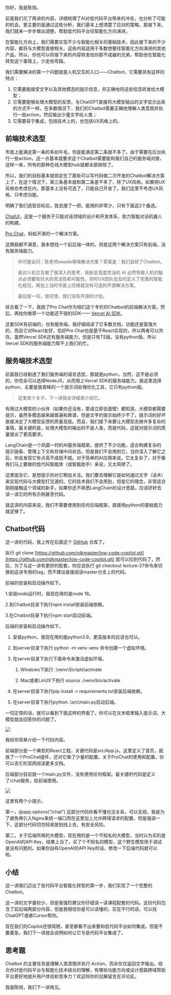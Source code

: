 你好，我是陈旭。

前面我们花了两讲的内容，详细梳理了AI对低代码平台带来的冲击，也分析了可能的机会。更主要的是通过这些分析，我们基本上想清楚了应对的策略。那接下来，我们就来一步步做出调整，帮助低代码平台往智能化方向演进。

在智能化方向上，我们需要实现不少与智能化相关的基础技术，因此接下来的不少内容，都将与大模型直接相关。这些内容适用于多数想要往智能化方向演进的其他产品，所以，你也可以将接下来的内容转发给你那不成器的兄弟，帮助他在智能化转型这个事情上，少走些弯路。

我们需要解决的第一个问题就是人机交互的入口——Chatbot，它需要具有这样的特点：

1. 它需要能接受文字以及其他模态的提示信息，并正确地将这些信息转发给大模型；
2. 它需要能够处理大模型的反馈，与ChatGPT直接将大模型输出的文字显示出来的方式不一样。在多数情况下，我们的Chatbot需要正确地理解人类意图并执行一些action，然后输出少量文字给人类；
3. 它需要易于集成，包括技术上的，也包括UX风格上的。

## 前端技术选型

市面上能满足第一条的多如牛毛，但是能满足第二条就不多了。由于需要在后台执行一些action，这一点基本就要求这个Chatbot需要能和我们自己的服务端对接，这样一来，所有的那种在线大模型hub就都全部排除了。

所以，我们的目标基本就锁定在了那些可以写代码做二次开发的Chatbot解决方案上了，在这个情况下，第三条基本就和第二条差不多了，除了UX风格。如果把UX风格也考虑在内，那基本上没有可选了，只能自己开发了。我们这里不考虑UX风格，只考虑功能。

明确了我们选型目标后，我去搜了一把，能用的非常少，只有下面这2个备选。

[ChatUI](https://chatui.io/components/chat)，这是一个服务于只能对话领域的设计和开发体系，助力智能对话机器人的构建。

[Pro Chat](https://pro-chat.antdigital.dev/)，蚂蚁开源的一个解决方案。

这俩我都不满意，我本想找一个前后端一体的，但是这两个解决方案只有前端，没有服务端能力。

> 你可能会问：陈老师awade用啥解决方案？答案是：我们自研了Chatbot。
>
> 我对人机交互做了很深入的思考，我断定高度灵活的 AI 必然导致人机的触点必须要有巨大的灵活性和可能性，同时UX团队也及时定义了完善的智能化规范，再加上当时市面上压根就没有可选的开源解决方案。
>
> 最后提一句，很可惜，我们没有开源的计划。

综合看了一下，我挑了Pro Chat作为咱们这个专栏的Chatbot的前端解决方案。然后，再给你推荐一个功能还不错的SDK—— [Vercel AI SDK](https://sdk.vercel.ai/docs)。

这套SDK有前端的，也有服务端，我仔细阅读了它多数文档，功能还是蛮强大的，而且它对React友好，恰好Pro Chat也是基于React实现的，所以两者可以共存。虽然Vercel SDK还有服务端能力，但是只有TS版，没有python版，所以Vercel SDK的服务端能力帮不上我们的忙。

## 服务端技术选型

前面我已经剧透了我们服务端的语言选型，那就是python，当然，这不是必须的，你完全可以选择NodeJS，从而用上Vercel SDK的服务端能力。我这里选择python，主要是我青睐的一个提示词处理优化工具，它只有python版。

> 这里卖个关子，下一讲我会详细来介绍它。

有用过大模型的小伙伴（如果你还没有，那请立即去面壁）都知道，大模型都需要提示，虽然多模态越来越普遍和靠谱，但是文字的提示始终少不了。提示词的好坏直接决定了大模型反馈的质量高低。而且，我们接下来要让大模型去做许多复杂的事情，最关键的是，处理大模型的输出的不是人类，而是代码，这就对提示词的质量提出了更高要求。

LangChain是一个风靡一时的AI服务端框架，提供了不少功能，适合构建复杂的提示链条、管理上下文和存储中间状态。但是我们不会用到它。当你深入了解它之后，你会发现它有点高不成低不就。对于简单的AI应用来说，它太复杂了，对于像我们马上要做的低代码智能体（或智能助手）来说，又太简陋了。

这里提及它，是想提示你对它稍加关注。我们要去理解它是如何通过文字（话术）来实现代码与大模型打交道的。它的技术我们不会用到，但是它的理念，非常适合刚刚接触这个领域的新手，如果你还不熟悉LangChain的设计思路，应该好好去读一读它的所有示例甚至代码。

就这讲的内容来说，我们不需要使用到任何后端框架，直接用python的基础能力就足够了。

## Chatbot代码

这一讲的代码，我上传在后面这个 [GitHub](https://github.com/rdkmaster/low-code-copilot) 仓库了。

执行 git clone [https://github.com/rdkmaster/low-code-copilot.git](https://github.com/rdkmaster/low-code-copilot.git) 就可以拉到代码了，然后，为了与这一讲有更好的配套，你应该执行 git checkout lecture-27命令来切换到这讲专用的tag，而不建议直接阅读master分支上的代码。

前端的安装和启动操作如下。

1.安装node运行时，我现在用的是node 18。

2.到Chatbot目录下执行npm install安装前端依赖。

3.在Chatbot目录下执行npm start启动前端。

后端的安装和启动操作如下。

1. 安装python，我现在用的是python3.9，更高版本的应该也可以。

2. 到server目录下执行 python -m venv venv 命令创建一个虚拟环境。

3. 在server目录下执行下面命令来激活虚拟环境。
   1. Windows下执行 .\\venv\\Scripts\\activate

   2. Mac或者LinUX下执行 source ./venv/bin/activate
4. 在server目录下执行pip install -r requirements.txt安装后端依赖。

5. 在server目录下执行python .\\src\\main.py启动后端。


一切正常的话，就可以看到下面这样的界面了。你可以在文本框里输入提示词，大模型就会回答你的问题了。

![](https://static001.geekbang.org/resource/image/ee/0a/eeffc0b55f413dfbe41770a0c7a5980a.jpg?wh=3600x2180)

我给你简单介绍一下代码内容。

前端部分是一个典型的React工程，关键代码是src/App.js，这里定义了首页，就放了一个ProChat组件，还对它做了少量的配置。关于ProChat的使用和配置，你可以去它的官网阅读更多文档。

后端部分目前就一个main.py文件，没有使用任何框架。最关键的代码是定义了/chat服务，给前端使用。

![](https://static001.geekbang.org/resource/image/e4/c8/e4ef344e3e22bd5fb6deff947d1c72c8.jpg?wh=4105x1830)

这里有两个小提示。

第一，@app.options(“/chat”) 这部分代码你看不懂也没关系，可以无视，我是为了避免再引入Nginx来统一端口而在这里加上允许跨域请求的配置，但是强调一下，这部分代码切勿轻易放到线上去，有安全风险。

第二，关于后端所用的大模型，现在用的是一个不知名的大模型，当时以为买的是OpenAI的API Key，结果上当了，买了个不知名的模型，这个野生模型用于调试是没有问题的。如果你自有OpenAI的API Key的话，修改一下后端代码就可以啦。

## 小结

这一讲我们迈出了低代码平台智能化转型的第一步，我们实现了一个完整的Chatbot。

这一讲的文字量较少，但是我强烈建议你仔细读一读课程配套的代码。这份代码包含了前后端两部分内容，但是我相信你是可以读懂的，实在不行的话，可以找ChatGPT或者Cursor帮你。

现在我们的Copilot还很简陋，甚至都看不出来要和低代码平台如何集成。但是不要着急，我们下一讲就会说明如何让它与低代码平台集成了。

## 思考题

Chatbot 的主要任务是理解人类意图并执行 Action，而非仅仅返回文字输出。结合你对低代码平台与智能化技术结合的理解，有哪些功能方向或设计思路跨域帮助平台更好地提升用户体验和竞争力？欢迎将你的见解留言在评论区。

我是陈旭，我们下一讲再见。